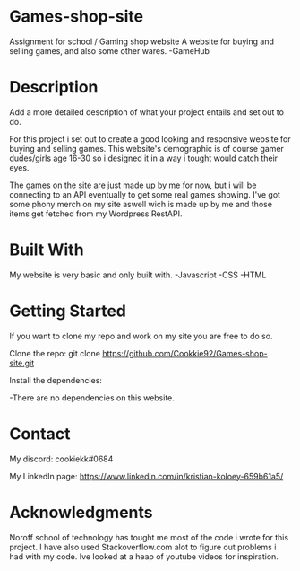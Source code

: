 # Games-shop-site

Assignment for school / Gaming shop website
A website for buying and selling games, and also some other wares.
-GameHub

# Description
Add a more detailed description of what your project entails and set out to do.

For this project i set out to create a good looking and responsive website for buying and selling games.
This website's demographic is of course gamer dudes/girls age 16-30 so i designed it in a way i tought would catch their eyes.

The games on the site are just made up by me for now, but i will be connecting to an API eventually to get some real games showing.
I've got some phony merch on my site aswell wich is made up by me and those items get fetched from my Wordpress RestAPI.

# Built With
My website is very basic and only built with.
-Javascript
-CSS
-HTML

# Getting Started
If you want to clone my repo and work on my site you are free to do so.

Clone the repo:
git clone https://github.com/Cookkie92/Games-shop-site.git

Install the dependencies:

-There are no dependencies on this website.

# Contact

My discord: cookiekk#0684

My LinkedIn page:
https://www.linkedin.com/in/kristian-koloey-659b61a5/


# Acknowledgments
Noroff school of technology has tought me most of the code i wrote for this project.
I have also used Stackoverflow.com alot to figure out problems i had with my code.
Ive looked at a heap of youtube videos for inspiration.
